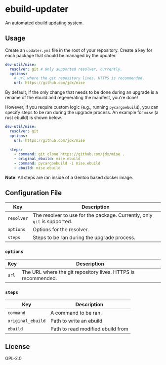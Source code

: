 # ebuild-updater

An automated ebuild updating system.

## Usage

Create an `updater.yml` file in the root of your repository. Create a
key for each package that should be managed by the updater.

```yaml
dev-util/mise:
  resolver: git # Only supported resolver, currently.
  options:
    # url where the git repository lives. HTTPS is recommended.
    url: https://github.com/jdx/mise
```

By default, if the only change that needs to be done during an upgrade
is a rename of the ebuild and regenerating the manifest, you're done!

However, if you require custom logic (e.g., running `pycargoebuild`),
you can specify steps to be ran during the upgrade process. An example
for `mise` (a rust ebuild) is shown below.

```yaml
dev-util/mise:
  resolver: git
  options:
    url: https://github.com/jdx/mise
  
  steps:
    - command: git clone https://github.com/jdx/mise .
    - original_ebuild: mise.ebuild
    - command: pycargoebuild -i mise.ebuild
    - ebuild: mise.ebuild
```

**Note**: All steps are ran inside of a Gentoo based docker image.

## Configuration File

| Key | Description |
| --- | --- |
| `resolver` | The resolver to use for the package. Currently, only `git` is supported. |
| `options` | Options for the resolver. |
| `steps` | Steps to be ran during the upgrade process. |

### `options`

| Key | Description |
| --- | --- |
| `url` | The URL where the git repository lives. HTTPS is recommended. |

### `steps`

| Key | Description |
| --- | --- |
| `command` | A command to be ran. |
| `original_ebuild` | Path to write an ebuild |
| `ebuild` | Path to read modified ebuild from |

## License

GPL-2.0
